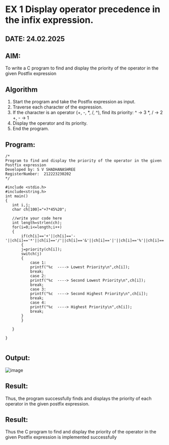 # EX 1 Display operator precedence in the infix expression.
## DATE: 24.02.2025
## AIM:
To write a C program to find and display the priority of the operator in the given Postfix expression

## Algorithm
1. Start the program and take the Postfix expression as input.
2. Traverse each character of the expression.
3. If the character is an operator (+, -, *, /, ^), find its priority:
   ^ → 3
   *, / → 2
   +, - → 1
4. Display the operator and its priority.
5. End the program.

## Program:
```
/*
Program to find and display the priority of the operator in the given Postfix expression
Developed by: S V SHADHANASHREE
RegisterNumber:  212223230202
*/

#include <stdio.h>
#include<string.h>
int main()
{
   int i,j;
   char ch[100]="+7*45%20";
   
   //write your code here
   int length=strlen(ch);
   for(i=0;i<=length;i++)
   {
       if(ch[i]=='+'||ch[i]=='-'||ch[i]=='*'||ch[i]=='/'||ch[i]=='&'||ch[i]=='|'||ch[i]=='%'||ch[i]=='^')
       {
       j=priority(ch[i]);
       switch(j)
       {
           case 1:
           printf("%c  ----> Lowest Priority\n",ch[i]);
           break;
           case 2:
           printf("%c  ----> Second Lowest Priority\n",ch[i]);
           break;
           case 3:
           printf("%c  ----> Second Highest Priority\n",ch[i]);
           break;
           case 4:
           printf("%c  ----> Highest Priority\n",ch[i]);
           break;
       }
       }
   
   }
   
}
   
```

## Output:

![image](https://github.com/user-attachments/assets/2452b768-042d-4843-bc9f-5a05453ad0ff)

## Result:

Thus, the program successfully finds and displays the priority of each operator in the given postfix expression.



## Result:
Thus the C program to find and display the priority of the operator in the given Postfix expression is implemented successfully
